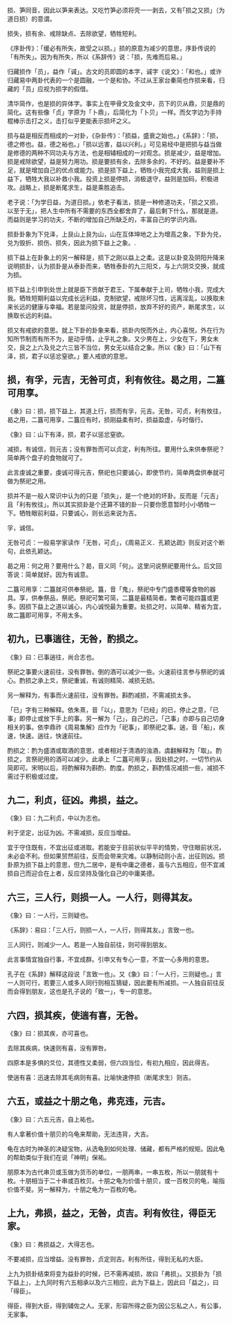 
损、笋同音，因此以笋来表达。又吃竹笋必须将壳一一剥去，又有｢损之又损｣（为道日损）的意谓。

损失，损有余、戒除缺点、去除欲望，牺牲短利。

《序卦传》：「缓必有所失，故受之以损。」损的原意为减少的意思，序卦传说的「有所失」。因为有所失，所以《系辞传》说：「损，先难而后易。」

归藏损作「员」，益作「𫍯」。古文的员即圆的本字，𫍯字《说文》：「和也。」或许归藏易中两卦代表的一个是圆融，一个是和协。不过从王家台秦简也作损来看，归藏的「员」应视为损字的假借。

清华简作，也是损的异体字。事实上在甲骨文及金文中，员下的贝从鼎，贝是鼎的简化。这有些像「贞」字原为「卜鼎」，后简化为「卜贝」一样。而攵字边为手持棍棒示击打之义，击打似乎更能表示损坏之义。

损与益是相反而相成的一对卦，《杂卦传》：「损益，盛衰之始也。」《系辞》：「损，德之修也。益，德之裕也。」「损以远害，益以兴利。」可见易经中是把损与益当做是修德的两种不同功夫与方法，也是相辅相成的一对观念。损是减少，益是增加。损是戒除欲望，益是努力用功。损是要损有余，去除多余的，不好的。益是要补不足，就是增加自己的优点或能力。损是损下益上，牺牲小我完成大我，益则是损上益下，牺牲大我以补救小我。投资上损是停损，消极退守，益则是加码，积极进攻。战略上，损是断尾求生，益是乘胜追击。

老子说：「为学日益，为道日损。」依老子看法，损是一种修道功夫，「损之又损，以至于无」，把人生中所有不需要的东西全都舍弃了，最后剩下什么，那就是道。而益则是学习的功夫，不断的增加自己所缺乏的，丰富自己的学识内涵。

损卦卦象为下兑泽，上艮山上艮为山，山在互体坤地之上为增高之象，下卦为兑，兑为毁折、损伤、损失，因此为损下益上之象。.

损下益上在卦象上的另一解释是，损下之刚以益上之柔。这是以卦变及阴阳升降来说明损卦，认为损卦是从泰卦而来，牺牲泰卦的九三阳爻，与上六阴爻交换，就成为损。

损下益上引申到处世上就是臣下贡献于君王，下属奉献于上司，牺牲小我，完成大我。牺牲短期利益以完成长远利益，克制欲望，戒除坏习性，远离淫乱，以换取未来长远的健康与幸福。若是筮问投资，就是停损，放弃不好的资产，断尾求生，以换取长远的利益。

损又有戒欲的意思。就上下卦的卦象来看，损卦内悦而外止，内心喜悦，外在行为知所节制而有所不为，是动乎情，止乎礼之象。又少男在上，少女在下，男女未交，艮之上六及兑之六三皆不当位，男女无以结合之象。所以《象》曰：「山下有泽，损，君子以惩忿窒欲。」要人戒欲的意思。

## 损，有孚，元吉，无咎可贞，利有攸往。曷之用，二簋可用享。

《彖》曰：损，损下益上，其道上行，损而有孚，元吉。无咎，可贞，利有攸往，曷之用，二簋可用享，二簋应有时，损刚益柔有时，损益盈虚，与时偕行。

《象》曰：山下有泽，损，君子以惩忿窒欲。

减损，有诚信，则元吉；没有罪咎而可以贞定，利有所往。要用什么来供奉祭祀？简单两个盘子的食物就可了。

此言虔诚之重要，虔诚可得元吉，祭祀也只要诚心，即使节约，简单两盘供奉就可做为祭祀之用。

损并不是一般人常识中认为的只是「损失」，是一个绝对的坏卦。反而是「元吉」且「利有攸往」。所以其实损卦是个还算不错的卦－只要你愿意暂时小小牺牲一下。牺牲眼前利益，只要诚心，则长远来说为吉。

孚，诚信。

无咎可贞：一般易学家读作「无咎，可贞」，《周易正义．孔颖达疏》则反对这个断句，此依孔颖达。

曷之用：何之用？要用什么？曷，音义同「何」。这里问说祭祀要用什么。后文回答说：简单就好。因为有诚意。

二簋可用享：二簋就可供奉祭祀。簋，音「鬼」，祭祀中专门盛黍稷等食物的器具。享，供奉祭品，祭祀。祭祀可繁可简，二簋是最精简者。繁者可能四簋或更多。因损下益上之道以诚心，内心诚悦最为重要。处损之时，以简单、精省为宜，故二簋即可用享，不用太多。

## 初九，已事遄往，无咎，酌损之。

《象》曰：已事遄往，尚合志也。

祭祀之事要火速前往，没有罪咎。倒的酒可以减少一些。火速前往言参与祭祀的诚心。酌损之承上爻，祭祀重诚，有诚则精简、减损无妨。

另一解释为，有事而火速前往，没有罪咎。斟酌减损，不需减损太多。

「已」字有三种解释。依朱熹，音「以」，意思为「已经」的已，停止之意，「已事」即停止或放下手上的事。另一解为「己」，自己的己，「己事」亦即与自己切身相关的事。依李鼎祚《周易集解》应作为「祀事」，即祭祀之事。遄，音「船」，疾速，快速。遄往，快速前往。

酌损之：酌为盛酒或取酒的意思，或者相对于清酒的浊酒，虞翻解释为「取」。酌损之，言祭祀用的酒可以减少。此承上「二簋可用享」，因处损之时，一切节约从简即可。宋明以后，将酌解释为斟酌、酌度。酌损之，斟酌情况减损一些，减损不需过于积极或过度。

## 九二，利贞，征凶。弗损，益之。

《象》曰：九二利贞，中以为志也。

利于坚定，出征为凶。不需减损，反应当增益。

宜于守住既有，不宜出征或进取。若能安于目前状似平平的情势，守住眼前状况，未必会不利。但如果贸然前往，反而会带来灾难。以静制动则小吉，出征则凶。损卦原为损下益上的意思，但九二居中，是有中庸之德者，虽与六五相应，但不宜减损自己而迎合在上者，反应坚持及强化自己的中庸美德。

## 六三，三人行，则损一人。一人行，则得其友。

《象》曰：一人行，三则疑也。

《系辞》：易曰：「三人行，则损一人，一人行，则得其友。」言致一也。

三人同行，则减少一人。若是一人独自前往，则可得到朋友。

此言事情宜独自行事，不宜成群。引申又有专心一意，不宜一心多用的意思。

孔子在《系辞》解释这段说「言致一也」。又《象》曰：「一人行，三则疑也。」言一人则可行，若要三人或多人同行则相互猜疑，因此要有所减损。一人独自前往反而会得到朋友，这也是孔子说的「致一」，专一的意思。

## 六四，损其疾，使遄有喜，无咎。

《象》曰：损其疾，亦可喜也。

去除其疾病，快速则有喜，没有罪咎。

四原本是多惧的爻位，其德性又柔弱，但六四当位，有初九相应，因此得吉。

使遄有喜：迅速去除其毛病则有喜。比喻快速停损（断尾求生）则吉。

## 六五，或益之十朋之龟，弗克违，元吉。

《象》曰：六五元吉，自上祐也。

有人拿著价值十朋贝的乌龟来帮助，无法违背，大吉。

龟在古时为神圣的决疑宝物，从选龟到如何处理、储藏，都有严格的规矩。因此龟的帮助类似于我们在说「神明」保祐。

朋原本为古代串贝或玉做为货币的单位，一朋两串，一串五枚，所以一朋就有十枚。十朋相当于二十串或百枚贝。十朋之龟为价值十朋贝，或一百枚贝的龟，喻指价值不斐。另一解释为，十朋之龟为一百枚的龟。

## 上九，弗损，益之，无咎，贞吉。利有攸往，得臣无家。

《象》曰：弗损益之，大得志也。

不要减损，应当增益。没有罪咎，贞定则吉。利有所往，得到无私的大臣。

上九为损卦结束将变为益卦的时候，已不需再减损，故曰「弗损」。又损卦为「损下益上」，上九同时有六五相承以及六三相应，此为下益上，因此曰「益之」，曰「得臣」。

得臣，得到大臣，得到辅佐之人。无家，形容所得之臣为因公忘私之人，有公事，无家事。